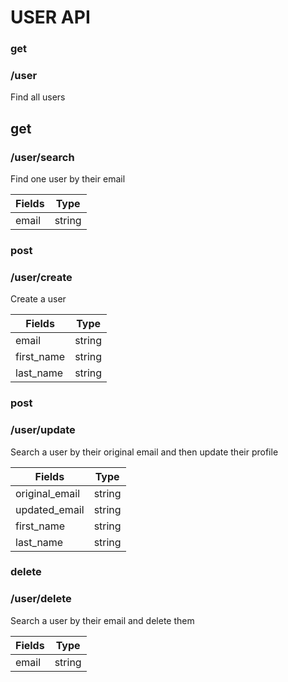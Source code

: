 # USER API

### get
### /user
Find all users

## get
### /user/search
Find one user by their email

| Fields  | Type   | 
| --------|:------:| 
| email   | string | 

### post
### /user/create
Create a user

| Fields  | Type   | 
| --------|:------:| 
| email   | string | 
| first_name   | string | 
| last_name   | string | 

### post
### /user/update
Search a user by their original email and then update their profile

| Fields  | Type   | 
| --------|:------:| 
| original_email   | string | 
| updated_email   | string | 
| first_name   | string | 
| last_name   | string | 

### delete
### /user/delete
Search a user by their email and delete them

| Fields  | Type   | 
| --------|:------:| 
| email   | string | 

